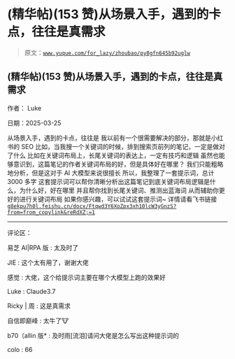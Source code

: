 # (精华帖)(153 赞)从场景入手，遇到的卡点，往往是真需求

> 原文：[`www.yuque.com/for_lazy/zhoubao/py8gfn645b92uglw`](https://www.yuque.com/for_lazy/zhoubao/py8gfn645b92uglw)

## (精华帖)(153 赞)从场景入手，遇到的卡点，往往是真需求

作者： Luke

日期：2025-03-25

从场景入手，遇到的卡点，往往是 我以前有一个很需要解决的部分，那就是小红书的 SEO 比如，当我搜一个关键词的时候，排到搜索页前列的笔记，一定是做对了什么
比如在关键词布局上，长尾关键词的表达上，一定有技巧和逻辑 虽然也能够意识到，这篇笔记的作者关键词布局的好，但是具体好在哪里？
我们只能粗略地分析，但是这对于 AI 大模型来说很擅长 所以，我整理了一套提示词，总计 3000 多字
这套提示词可以帮你清晰分析出这篇笔记到底关键词布局逻辑是什么，为什么好，好在哪里 并且帮你找到长尾关键词、推测出蓝海词 从而辅助你更好的进行关键词布局
如果你感兴趣，可以试试这套提示词~ 详情请看飞书链接 [`g8ekpu7h0l.feishu.cn/docx/Ftqwd3Y6XoZpx3xh10lcW3yGnzS?from=from_copylink&reRdXZ;=1`](https://g8ekpu7h0l.feishu.cn/docx/Ftqwd3Y6XoZpx3xh10lcW3yGnzS?from=from_copylink&reRdXZ;=1)

* * *

评论区：

易芝 AI|RPA 版 : 太及时了

JIE : 这个太有用了，谢谢大佬

感觉 : 大佬，这个给提示词主要在哪个大模型上跑的效果好

Luke : Claude3.7

Ricky | 周 : 这是真需求

自信即巅峰 : 太牛了🐮

b70（allin 版* : 及时雨[流泪]请问大佬是怎么写出这种提示词的

colo : 66